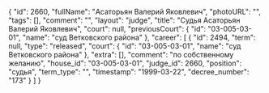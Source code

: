 {
    "id": 2660,
    "fullName": "Асаторьян Валерий Яковлевич",
    "photoURL": "",
    "tags": [],
    "comment": "",
    "layout": "judge",
    "title": "Судья Асаторьян Валерий Яковлевич",
    "court": null,
    "previousCourt": {
        "id": "03-005-03-01",
        "name": "суд Ветковского района"
    },
    "career": [
        {
            "id": 2494,
            "term": null,
            "type": "released",
            "court": {
                "id": "03-005-03-01",
                "name": "суд Ветковского района"
            },
            "extra": [],
            "comment": "по собственному желанию",
            "house_id": "03-005-03-01",
            "judge_id": 2660,
            "position": "судья",
            "term_type": "",
            "timestamp": "1999-03-22",
            "decree_number": "173"
        }
    ]
}